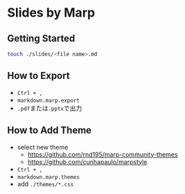 # Slides by Marp

## Getting Started

```sh
touch ./slides/<file name>.md
```

## How to Export

- `Ctrl + ,`
- `markdown.marp.export`
- `.pdf`または`.pptx`で出力

## How to Add Theme

- select new theme
  - <https://github.com/rnd195/marp-community-themes>
  - <https://github.com/cunhapaulo/marpstyle>
- `Ctrl + ,`
- `markdown.marp.themes`
- add `./themes/*.css`
